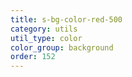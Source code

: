 ```yaml
---
title: s-bg-color-red-500
category: utils
util_type: color
color_group: background
order: 152
---
```

<div class="s-bg-color-red-500"></div>